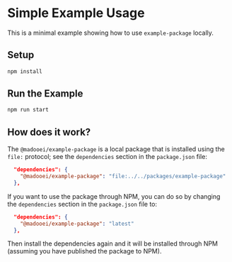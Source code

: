 # Simple Example Usage

This is a minimal example showing how to use `example-package` locally.

## Setup

```bash
npm install
```

## Run the Example

```bash
npm run start
``` 

## How does it work?

The `@madooei/example-package` is a local package that is installed using the `file:` protocol; see the `dependencies` section in the `package.json` file:

```json
  "dependencies": {
    "@madooei/example-package": "file:../../packages/example-package"
  },
```

If you want to use the package through NPM, you can do so by changing the `dependencies` section in the `package.json` file to:

```json
  "dependencies": {
    "@madooei/example-package": "latest"
  },
```

Then install the dependencies again and it will be installed through NPM (assuming you have published the package to NPM).

